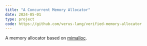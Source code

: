 ```yaml
---
title: "A Concurrent Memory Allocator"
date: 2024-05-01
type: project
code: https://github.com/verus-lang/verified-memory-allocator
---
```

A memory allocator based on [mimalloc](https://github.com/microsoft/mimalloc).
